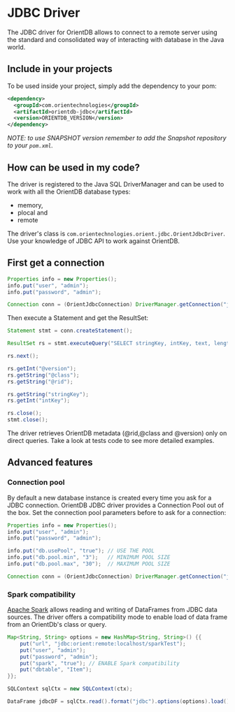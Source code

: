 # JDBC Driver

The JDBC driver for OrientDB allows to connect to a remote server using the standard and consolidated way of interacting with database in the Java world.

## Include in your projects

To be used inside your project, simply add the dependency to your pom:

```xml
<dependency>
  <groupId>com.orientechnologies</groupId>
  <artifactId>orientdb-jdbc</artifactId>
  <version>ORIENTDB_VERSION</version>
</dependency>
```
_NOTE: to use SNAPSHOT version remember to add the Snapshot repository to your ```pom.xml```._

## How can be used in my code?

The driver is registered to the Java SQL DriverManager and can be used to work with all the OrientDB database types:
- memory,
- plocal and
- remote

The driver's class is ```com.orientechnologies.orient.jdbc.OrientJdbcDriver```. Use your knowledge of JDBC API to work against OrientDB.

## First get a connection

```java
Properties info = new Properties();
info.put("user", "admin");
info.put("password", "admin");

Connection conn = (OrientJdbcConnection) DriverManager.getConnection("jdbc:orient:remote:localhost/test", info);
```

Then execute a Statement and get the ResultSet:

```java
Statement stmt = conn.createStatement();

ResultSet rs = stmt.executeQuery("SELECT stringKey, intKey, text, length, date FROM Item");

rs.next();

rs.getInt("@version");
rs.getString("@class");
rs.getString("@rid");

rs.getString("stringKey");
rs.getInt("intKey");

rs.close();
stmt.close();
```

The driver retrieves OrientDB metadata (@rid,@class and @version) only on direct queries. Take a look at tests code to see more detailed examples.

## Advanced features

### Connection pool
By default a new database instance is created every time you ask for a JDBC connection. OrientDB JDBC driver provides a Connection Pool out of the box. Set the connection pool parameters before to ask for a connection:

```java
Properties info = new Properties();
info.put("user", "admin");
info.put("password", "admin");

info.put("db.usePool", "true"); // USE THE POOL
info.put("db.pool.min", "3");   // MINIMUM POOL SIZE
info.put("db.pool.max", "30");  // MAXIMUM POOL SIZE

Connection conn = (OrientJdbcConnection) DriverManager.getConnection("jdbc:orient:remote:localhost/test", info);
```

### Spark compatibility

[Apache Spark](http://spark.apache.org/) allows reading and writing of DataFrames from JDBC data sources. 
The driver offers a compatibility mode to enable load of data frame from an OrientDb's class or query. 

```java
Map<String, String> options = new HashMap<String, String>() {{
    put("url", "jdbc:orient:remote:localhost/sparkTest");
    put("user", "admin");
    put("password", "admin");
    put("spark", "true"); // ENABLE Spark compatibility
    put("dbtable", "Item");
}};

SQLContext sqlCtx = new SQLContext(ctx);

DataFrame jdbcDF = sqlCtx.read().format("jdbc").options(options).load();
```
